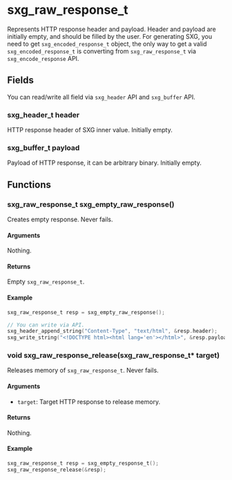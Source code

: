 # sxg\_raw\_response\_t

Represents HTTP response header and payload.
Header and payload are initially empty, and should be filled by the user.
For generating SXG, you need to get `sxg_encoded_response_t` object,
the only way to get a valid `sxg_encoded_response_t` is converting from
`sxg_raw_response_t` via `sxg_encode_response` API.

## Fields

You can read/write all field via `sxg_header` API and `sxg_buffer` API.

### sxg\_header\_t header

HTTP response header of SXG inner value.
Initially empty.

### sxg\_buffer\_t payload

Payload of HTTP response, it can be arbitrary binary.
Initially empty.

## Functions

### sxg\_raw\_response\_t sxg\_empty\_raw\_response()

Creates empty response.
Never fails.

#### Arguments

Nothing.

#### Returns

Empty `sxg_raw_response_t`.

#### Example

```c
sxg_raw_response_t resp = sxg_empty_raw_response();

// You can write via API.
sxg_header_append_string("Content-Type", "text/html", &resp.header);
sxg_write_string("<!DOCTYPE html><html lang='en'></html>", &resp.payload);
```


### void sxg\_raw\_response\_release(sxg\_raw\_response\_t\* target)

Releases memory of `sxg_raw_response_t`.
Never fails.

#### Arguments

- `target`: Target HTTP response to release memory.

#### Returns

Nothing.

#### Example

```c
sxg_raw_response_t resp = sxg_empty_response_t();
sxg_raw_response_release(&resp);
```
